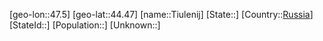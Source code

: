 ﻿---
location: [44.47,47.5]
type: City
tags:
- geo/City


SpocWebEntityId: 34888
isDeleted: false
confidential: public

---
[geo-lon::47.5]
[geo-lat::44.47]
[name::Tiulenij]
[State::]
[Country::[Russia](geo/Continent/Europe/Russia.md)]
[StateId::]
[Population::]
[Unknown::]

